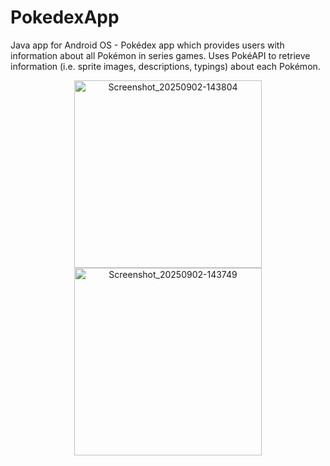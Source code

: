 # PokedexApp
Java app for Android OS - Pokédex app which provides users with information about all Pokémon in series games. Uses PokéAPI to retrieve information (i.e. sprite images, descriptions, typings) about each Pokémon.

<p align="center">
  <img width="300" alt="Screenshot_20250902-143804" src="https://github.com/user-attachments/assets/5a518936-ff29-4c6b-87d1-ed6cbf8c3194" />
  <img width="300" alt="Screenshot_20250902-143749" src="https://github.com/user-attachments/assets/f58a0c43-ee99-4f7e-b0ed-41c7027e53a6" />
</p>
